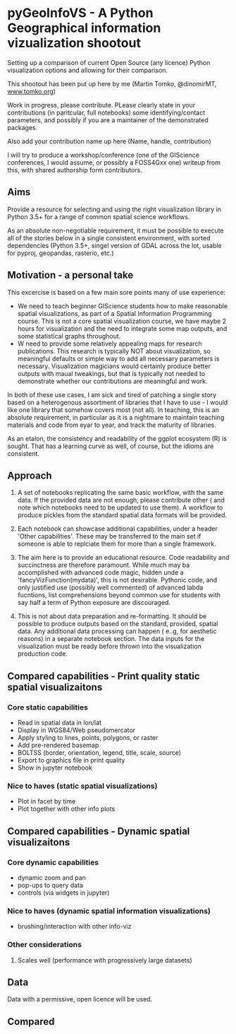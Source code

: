 # pyGeoInfoVS - A Python Geographical information vizualization shootout 

Setting up a comparison of current Open Source (any licence) Python visualization options and allowing for their comparison. 

This shootout has been put up here by me (Martin Tomko, @dinomirMT, www.tomko.org)

Work in progress, please contribute. PLease clearly state in your contributions (in paritcular, full notebooks) some identifying/contact parameters, and possibly if you are a maintainer of the demonstrated packages.

Also add your contribution name up here (Name, handle, contribution)

I will try to produce a workshop/conference (one of the GIScience conferences, I would assume, or possibly a FOSS4Gxx one) writeup from this, with shared authorship form contributors.

## Aims

Provide a resource for selecting and using the right visualization library in Python 3.5+ for a range of common spatial science workflows.

As an absolute non-negotiable requirement, it must be possible to execute all of the stories below in a single consistent environment, with sorted dependencies (Python 3.5+, singel version of GDAL across the lot, usable for pyproj, geopandas, rasterio, etc.)

## Motivation - a personal take

This excercise is based on a few main sore points many of use experience:

- We need to teach beginner GIScience students how to make reasonable spatial visualizations, as part of a Spatial Information Programming course. This is not a core spatial visualization course, we have maybe 2 hours for visualization and the need to integrate some map outputs, and some statistical graphs throughout. 
- W need to provide some relatively appealing maps for research publications. This research is typically NOT about visualization, so meaningful defaults or simple way to add all necessary parameters is necessary. Visualization magicians would certainly produce better outputs with maual tweakings, but that is typically not needed to demonstrate whether our contributions are meaningful and work.

In both of these use cases, I am sick and tired of patching a single story based on a heterogenous assortment of libraries that I have to use - I would like one library that somehow covers most (not all). In teaching, this is an absolute requirement, in particular as it is a nightmare to maintain teaching materials and code from eyar to year, and track the maturity of libraries. 

As an etalon, the consistency and readability of the ggplot ecosystem (R) is sought. That has a learning curve as well, of course, but the idioms are consistent.

## Approach

1. A set of notebooks replicating the same basic workflow, with the same data. If the provided data are not enough, please contribute other ( and note which notebooks need to be updated to use them). A workflow to produce pickles from the standard spatial data formats will be provided.

2. Each notebook can showcase additional capabilities, under a header 'Other capabilities'. These may be transferred to the main set if someone is able to replciate them for more than a single framework.

3. The aim here is to provide an educational resource. Code readability and succinctness are therefore paramount. While much may ba accomplished with advanced code magic, hidden unde a 'fancyVizFunction(mydata)', this is not desirable. Pythonic code, and only justified use (possibly well commented) of advanced labda fucntions, list comprehensions beyond common use for students with say half a term of Python exposure are discouraged.

4. This is not about data preparation and re-formatting. It should be possible to produce outputs based on the standard, provided, spatial data. Any additional data processing can happen ( e..g, for aesthetic reasons) in a separate notebook section. The data inputs for the visualization must be ready before thrown into the visualization production code.

## Compared capabilities - Print quality static spatial visualizaitons

### Core static capabilities

- Read in spatial data in lon/lat
- Display in WGS84/Web pseudomercator
- Apply styling to lines, points, polygons, or raster
- Add pre-rendered basemap
- BOLTSS (border, orientation, legend, title, scale, source)
- Export to graphics file in print quality
- Show in jupyter notebook

### Nice to haves (static spatial visualizations)

- Plot in facet by time
- Plot together with other info plots

## Compared capabilities - Dynamic spatial visualizaitons

### Core dynamic capabilities

- dynamic zoom and pan
- pop-ups to query data
- controls (via widgets in jupyter)

### Nice to haves (dynamic spatial information visualizations)

- brushing/interaction with other info-viz

### Other considerations

1. Scales well (performance with progressively large datasets)

## Data

Data with a permissive, open licence will be used.

## Compared 
